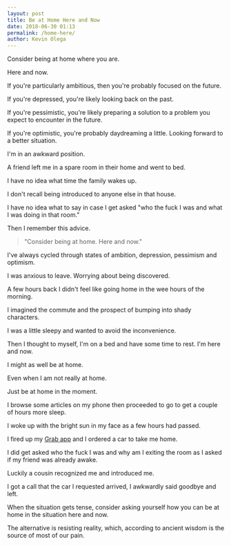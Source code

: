 ```yaml
--- 
layout: post 
title: Be at Home Here and Now
date: 2018-06-30 01:13
permalink: /home-here/ 
author: Kevin Olega 
--- 
```

Consider being at home where you are. 

Here and now. 

If you're particularly ambitious, then you're probably focused on the future. 

If you're depressed, you're likely looking back on the past. 

If you're pessimistic, you're likely preparing a solution to a problem you expect to encounter in the future. 

If you're optimistic, you're probably daydreaming a little. Looking forward to a better situation. 

I'm in an awkward position. 

A friend left me in a spare room in their home and went to bed. 

I have no idea what time the family wakes up. 

I don't recall being introduced to anyone else in that house. 

I have no idea what to say in case I get asked "who the fuck I was and what I was doing in that room." 

Then I remember this advice. 

> "Consider being at home. Here and now."

I've always cycled through states of ambition, depression, pessimism and optimism. 

I was anxious to leave. Worrying about being discovered.

A few hours back I didn't feel like going home in the wee hours of the morning. 

I imagined the commute and the prospect of bumping into shady characters.

I was a little sleepy and wanted to avoid the inconvenience. 

Then I thought to myself, I'm on a bed and have some time to rest. I'm here and now. 

I might as well be at home. 

Even when I am not really at home.

Just be at home in the moment.

I browse some articles on my phone then proceeded to go to get a couple of hours more sleep.

I woke up with the bright sun in my face as a few hours had passed.

I fired up my [Grab app](https://r.grab.com/grabkevinolega) and I ordered a car to take me home. 

I did get asked who the fuck I was and why am I exiting the room as I asked if my friend was already awake.

Luckily a cousin recognized me and introduced me.

I got a call that the car I requested arrived, I awkwardly said goodbye and left.

When the situation gets tense, consider asking yourself how you can be at home in the situation here and now.

The alternative is resisting reality, which, according to ancient wisdom is the source of most of our pain.

